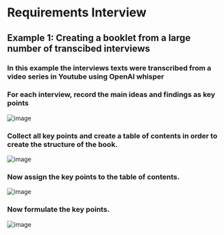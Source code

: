 # Requirements Interview

## Example 1: Creating a booklet from a large number of transcibed interviews

### In this example the interviews texts were transcribed from a video series in Youtube using OpenAI whisper
### For each interview, record the main ideas and findings as key points
![image](https://github.com/FalkoGuderian/AIRE_Framework/assets/10437268/eb86a13f-d3be-482e-8cd8-715c65a4b127)

### Collect all key points and create a table of contents in order to create the structure of the book. 
![image](https://github.com/FalkoGuderian/AIRE_Framework/assets/10437268/75d0233e-a71b-4473-b399-e817d36605a7)

### Now assign the key points to the table of contents.
![image](https://github.com/FalkoGuderian/AIRE_Framework/assets/10437268/434ad80e-623f-4b9b-8016-93fcfa4f7b2d)

### Now formulate the key points.
![image](https://github.com/FalkoGuderian/AIRE_Framework/assets/10437268/3ce17df8-8bf4-4cc1-9231-4d3e22a87cb3)
